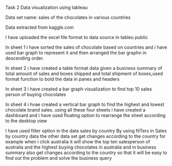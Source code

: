 Task 2 Data visualization using tableau

Data set name: sales of the chocolates in various countries

Data extracted from kaggle.com

I have uploaded the excel file format to data source in tableu public

In sheet 1 i have sorted the sales of chocolate based on countries and i have used bar graph to represent it and then arranged the bar graphn in descending order.

In sheet 2 i have created a table format data given a business summary of total amount of sales and boxes shipped and total shipment of boxes,used format function to bold the data in panes and headers

In sheet 3 i have created a bar graph visualization to find top 10 sales person of buying chocolates

In sheet 4 i hvae created a vertical bar graph to find the highest and lowest chocolate brand sales. using all these four sheets i have created a dashboard and i have used floating option to rearrange the sheet according to the desktop view

I have used filter option in the data sales by country By using filTers in Sales by country data the other data set get changes according to the country for example when i click australia it will show the top ten salesperson of australia and the highest buying chocolates in australia and in business summary also get changes according to the country so that it will be easy to find out the problem and solve the business query
